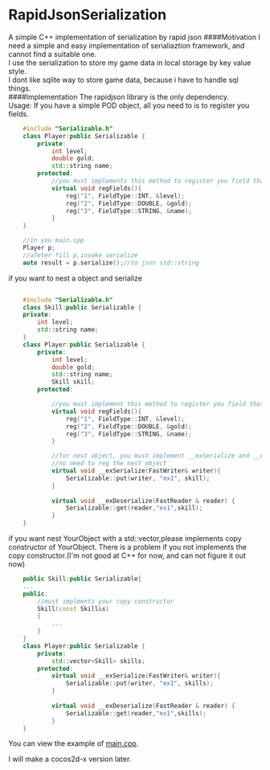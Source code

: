 # RapidJsonSerialization
A simple C++ implementation of serialization by rapid json
####Motivation
I need a simple and easy implementation of serialiaztion framework, and cannot find a suitable one.<br/>
I use the serialization to store my game data in local storage by key value style. <br/>
I dont like sqlite way to store game data, because i have to handle sql things.<br/>
####Implementation
The rapidjson library is the only dependency.<br/>
Usage:
If you have a simple POD object, all you need to is to register you fields.
```cpp
 	#include "Serializable.h"
	class Player:public Serializable {
		private:
			int level;
			double gold;
			std::string name;
		protected:
			//you must implements this method to register you field that to be serialized
			virtual void regFields(){
        		reg("1", FieldType::INT, &level);
        		reg("2", FieldType::DOUBLE, &gold);
        		reg("3", FieldType::STRING, &name);
    		}
	}

	//in you main.cpp
	Player p;
	//afeter fill p,invoke serialize
	auto result = p.serialize();//to json std::string
```

if you want to nest a object and serialize
```cpp

 	#include "Serializable.h"
 	class Skill:public Serializable {
 	private:
 		int level;
 		std::string name;
 	}
	class Player:public Serializable {
		private:
			int level;
			double gold;
			std::string name;
			Skill skill;
		protected:

			//you must implement this method to register you field that to be serialized
			virtual void regFields(){
        		reg("1", FieldType::INT, &level);
        		reg("2", FieldType::DOUBLE, &gold);
        		reg("3", FieldType::STRING, &name);
    		}

    		//for nest object, you must implement __exSerialize and __exDeserialize
    		//no need to reg the nest object
    		virtual void __exSerialize(FastWriter& writer){
        		Serializable::put(writer, "ex1", skill);
    		}
    		
    		virtual void __exDeserialize(FastReader & reader) {
        		Serializable::get(reader,"ex1",skill);
    		}
	}
```
if you want nest YourObject with a std::vector,please implements copy constructor of YourObject.
There is a problem if you not implements the copy constructor.(I'm not good at C++ for now, and can not figure it out now)

```cpp
	public Skill:public Serializable{
	...
	public:
		//must implments your copy constructor
		Skill(const Skill&s)
    	{
    		...
    	}
	}
	class Player:public Serializable {
		private:
			std::vector<Skill> skills;
		protected:
			virtual void __exSerialize(FastWriter& writer){
        		Serializable::put(writer, "ex1", skills);
    		}
    		
    		virtual void __exDeserialize(FastReader & reader) {
        		Serializable::get(reader,"ex1",skills);
    		}
	}
```
You can view the example of [main.cpp](https://github.com/richieyan/RapidJsonSerialization/blob/master/Main/main.cpp).

I will make a cocos2d-x version later.


